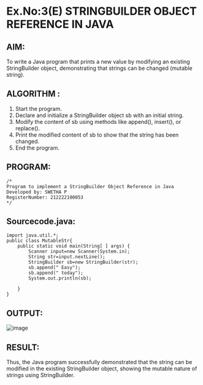 # Ex.No:3(E)  STRINGBUILDER OBJECT REFERENCE IN JAVA

## AIM:
To write a Java program that prints a new value by modifying an existing StringBuilder object, demonstrating that strings can be changed (mutable string).

## ALGORITHM :
1.	Start the program.
2.	Declare and initialize a StringBuilder object sb with an initial string.
3.	Modify the content of sb using methods like append(), insert(), or replace().
4.	Print the modified content of sb to show that the string has been changed.
5.	End the program.

## PROGRAM:
 ```
/*
Program to implement a StringBuilder Object Reference in Java
Developed by: SWETHA P
RegisterNumber: 212222100053
*/
```

## Sourcecode.java:
```
import java.util.*;
public class MutableStr{ 
    public static void main(String[ ] args) {
        Scanner input=new Scanner(System.in);
        String str=input.nextLine();
        StringBuilder sb=new StringBuilder(str);
        sb.append(" Easy");
        sb.append(" today");
        System.out.println(sb); 
        
    } 
}
```

## OUTPUT:

![image](https://github.com/user-attachments/assets/54343179-9be1-4ab9-9e95-02904e0b9576)

## RESULT:
Thus, the Java program successfully demonstrated that the string can be modified in the existing StringBuilder object, showing the mutable nature of strings using StringBuilder.

